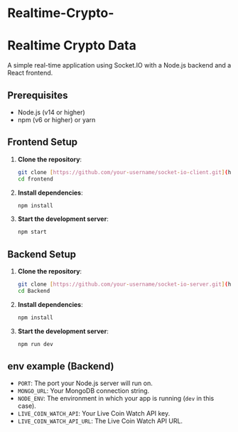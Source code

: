 # Realtime-Crypto-

# Realtime Crypto Data 

A simple real-time application using Socket.IO with a Node.js backend and a React frontend.

## Prerequisites

- Node.js (v14 or higher)
- npm (v6 or higher) or yarn

## Frontend Setup

1. **Clone the repository**:
   ```bash
   git clone [https://github.com/your-username/socket-io-client.git](https://github.com/saksham316/Realtime-Crypto-.git)
   cd frontend
   ```
2. **Install dependencies**:
   ```bash
   npm install
   ```
3. **Start the development server**:
   ```bash
   npm start
   ```

## Backend Setup

1. **Clone the repository**:
   ```bash
   git clone [https://github.com/your-username/socket-io-server.git](https://github.com/saksham316/Realtime-Crypto-.git)
   cd Backend
   ```
2. **Install dependencies**:
   ```bash
   npm install
   ```
3. **Start the development server**:
   ```bash
   npm run dev
   ```

## env example (Backend)

- `PORT`: The port your Node.js server will run on.
- `MONGO_URL`: Your MongoDB connection string.
- `NODE_ENV`: The environment in which your app is running (`dev` in this case).
- `LIVE_COIN_WATCH_API`: Your Live Coin Watch API key.
- `LIVE_COIN_WATCH_API_URL`: The Live Coin Watch API URL.

